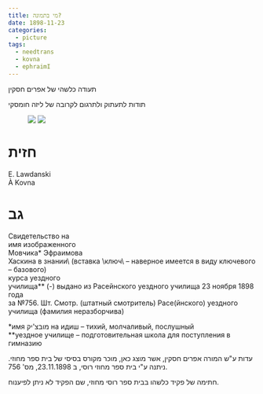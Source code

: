 ```yaml
---
title: מי בתמונה?
date: 1898-11-23
categories:
  - picture
tags:
  - needtrans
  - kovna
  - ephraimI
---
```


תעודה כלשהי של אפרים חסקין

תודות לתעתוק ולתרגום לקרובה של ליזה חומסקי

<figure class="half">
    <a  href="/haskindocs/assets/images/1898-11-23-kovna-1.jpg">
    <img src="/haskindocs/assets/images/1898-11-23-kovna-1.jpg"></a>
    <a  href="/haskindocs/assets/images/1898-11-23-kovna-2.jpg">
    <img src="/haskindocs/assets/images/1898-11-23-kovna-2.jpg"></a>
</figure>

# חזית
E. Lawdanski  
À Kovna

# גב

Свидетельство на  
имя изображенного  
Мовчика* Эфраимова  
Хаскина в знании\ (вставка \ключ\ – наверное имеется в виду ключевого – базового)  
курса уездного  
училища** (-) выдано из Расейнского уездного училища 23 ноября 1898 года  
за №756.
Шт. Смотр. (штатный смотритель) Расе(йнского) уездного училища (фамилия неразборчива)

*имя מובצ'יק на идиш – тихий, молчаливый, послушный  
**уездное училище – подготовительная школа для поступления в гимназию  


עדות ע"ש המורה אפרים חסקין, אשר מוצג כאן, מוכר מקורס בסיסי של בית ספר מחוזי. ניתנה ע"י בית ספר מחוזי רוסי, ב 23.11.1898, מס' 756.

חתימה של פקיד כלשהו בבית ספר רוסי מחוזי, שם הפקיד לא ניתן לפיענוח.
